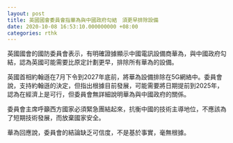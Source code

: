 ```yaml
---
layout: post
title: 英國國會委員會指華為與中國政府勾結　須更早排除設備
date: 2020-10-08 16:53:10.000000000 +08:00
categories: rthk
---
```


英國國會的國防委員會表示，有明確證據顯示中國電訊設備商華為，與中國政府勾結，認為英國可能需要比原定計劃更早，排除所有華為的設備。

英國首相約翰遜在7月下令到2027年底前，將華為設備排除在5G網絡中。委員會說，支持約翰遜的決定，但指出根據目前發展，可能需要將日期提前到2025年，認為在經濟上是可行，但委員會無詳細說明華為與中國政府的關係。

委員會主席呼籲西方國家必須緊急團結起來，抗衡中國的技術主導地位，不應該為了短期技術發展，而放棄國家安全。

華為回應說，委員會的結論缺乏可信度，不是基於事實，毫無根據。
